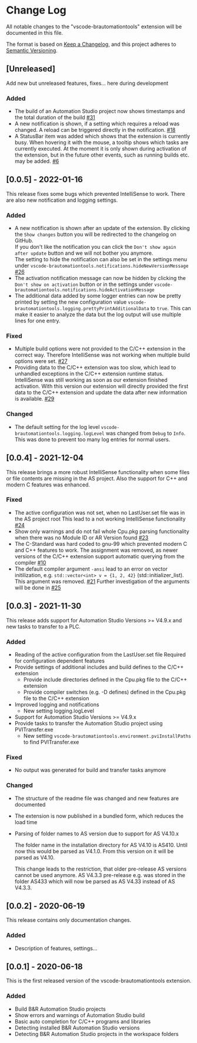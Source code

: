 # Change Log

All notable changes to the "vscode-brautomationtools" extension will be documented in this file.

The format is based on [Keep a Changelog](https://keepachangelog.com/en/1.0.0/),
and this project adheres to [Semantic Versioning](https://semver.org/spec/v2.0.0.html).

## [Unreleased]
Add new but unreleased features, fixes... here during development

### Added
- The build of an Automation Studio project now shows timestamps and the total duration of the build
  [#31](https://github.com/br-automation-com/vscode-brautomationtools/issues/31)
- A new notification is shown, if a setting which requires a reload was changed. A reload can be triggered directly in the notification.
  [#18](https://github.com/br-automation-com/vscode-brautomationtools/issues/18)
- A StatusBar item was added which shows that the extension is currently busy. When hovering it with the mouse, a tooltip shows which tasks are currently executed.
  At the moment it is only shown during activation of the extension, but in the future other events, such as running builds etc. may be added.
  [#6](https://github.com/br-automation-com/vscode-brautomationtools/issues/6)


## [0.0.5] - 2022-01-16
This release fixes some bugs which prevented IntelliSense to work. There are also new notification and logging settings.

### Added
- A new notification is shown after an update of the extension. By clicking the `Show changes` button you will be redirected to the changelog on GitHub.<br/>
  If you don't like the notification you can click the `Don't show again after update` button and we will not bother you anymore.<br/>
  The setting to hide the notification can also be set in the settings menu under `vscode-brautomationtools.notifications.hideNewVersionMessage`
  [#26](https://github.com/br-automation-com/vscode-brautomationtools/issues/26)
- The activation notification message can now be hidden by clicking the `Don't show on activation` button or in the settings under `vscode-brautomationtools.notifications.hideActivationMessage`
- The additional data added by some logger entries can now be pretty printed by setting the new configuration value `vscode-brautomationtools.logging.prettyPrintAdditionalData` to `true`. This can make it easier to analyze the data but the log output will use multiple lines for one entry.

### Fixed
- Multiple build options were not provided to the C/C++ extension in the correct way. Therefore IntelliSense was not working when multiple build options were set.
  [#27](https://github.com/br-automation-com/vscode-brautomationtools/issues/27)
- Providing data to the C/C++ extension was too slow, which lead to unhandled exceptions in the C/C++ extension runtime status.
  IntelliSense was still working as soon as our extension finished activation.
  With this version our extension will directly provided the first data to the C/C++ extension and update the data after new information is available.
  [#29](https://github.com/br-automation-com/vscode-brautomationtools/issues/29)

### Changed
- The default setting for the log level `vscode-brautomationtools.logging.logLevel` was changed from `Debug` to `Info`.
  This was done to prevent too many log entries for normal users.


## [0.0.4] - 2021-12-04
This release brings a more robust IntelliSense functionality when some files or file contents are missing in the AS project.
Also the support for C++ and modern C features was enhanced.

### Fixed
- The active configuration was not set, when no LastUser.set file was in the AS project root
  This lead to a not working IntelliSense functionality
  [#24](https://github.com/br-automation-com/vscode-brautomationtools/issues/24)
- Show only warnings and do not fail whole Cpu.pkg parsing functionality when there was no Module ID or AR Version found
  [#23](https://github.com/br-automation-com/vscode-brautomationtools/issues/23)
- The C-Standard was hard coded to gnu-99 which prevented modern C and C++ features to work. The assignment was removed, as newer versions of the C/C++
  extension support automatic querying from the compiler
  [#10](https://github.com/br-automation-com/vscode-brautomationtools/issues/10)
- The default compiler argument `-ansi` lead to an error on vector initilization, e.g. `std::vector<int> v = {1, 2, 42}` (std::initializer_list).
  This argument was removed.
  [#21](https://github.com/br-automation-com/vscode-brautomationtools/issues/21)
  Further investigation of the arguments will be done in [#25](https://github.com/br-automation-com/vscode-brautomationtools/issues/25)


## [0.0.3] - 2021-11-30
This release adds support for Automation Studio Versions >= V4.9.x and new tasks to transfer to a PLC.

### Added
- Reading of the active configuration from the LastUser.set file
  Required for configuration dependent features
- Provide settings of additional includes and build defines to the C/C++ extension
  - Provide include directories defined in the Cpu.pkg file to the C/C++ extension
  - Provide compiler switches (e.g. -D defines) defined in the Cpu.pkg file to the C/C++ extension
- Improved logging and notifications
  - New setting logging.logLevel
- Support for Automation Studio Versions >= V4.9.x
- Provide tasks to transfer the Automation Studio project using PVITransfer.exe
  - New setting `vscode-brautomationtools.environment.pviInstallPaths` to find PVITransfer.exe

### Fixed
- No output was generated for build and transfer tasks anymore

### Changed
- The structure of the readme file was changed and new features are documented
- The extension is now published in a bundled form, which reduces the load time
- Parsing of folder names to AS version due to support for AS V4.10.x

  The folder name in the installation directory for AS V4.10 is AS410.
  Until now this would be parsed as V4.1.0. From this version on it will be parsed as V4.10.

  This change leads to the restriction, that older pre-release AS versions cannot be used anymore. AS V4.3.3 pre-release e.g. was stored in the folder AS433 which will now be parsed as AS V4.33 instead of AS V4.3.3.


## [0.0.2] - 2020-06-19
This release contains only documentation changes.

### Added
- Description of features, settings...

## [0.0.1] - 2020-06-18
This is the first released version of the vscode-brautomationtools extension.

### Added
- Build B&R Automation Studio projects
- Show errors and warnings of Automation Studio build
- Basic auto completion for C/C++ programs and libraries
- Detecting installed B&R Automation Studio versions
- Detecting B&R Automation Studio projects in the workspace folders